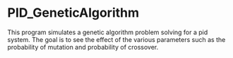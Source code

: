 # PID_GeneticAlgorithm

This program simulates a genetic algorithm problem solving for a pid system. The goal is to see the effect of the various parameters such as the probability of mutation and probability of crossover.

